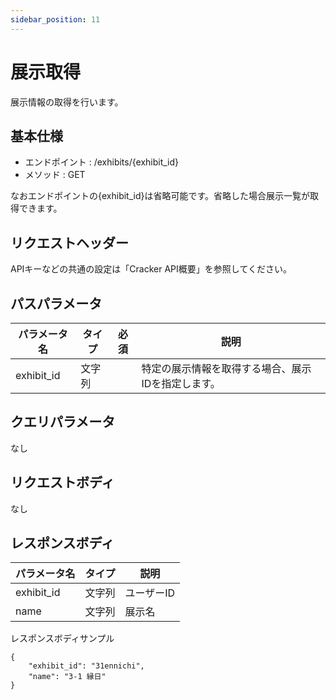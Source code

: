 ```yaml
---
sidebar_position: 11
---
```


# 展示取得
展示情報の取得を行います。

## 基本仕様
- エンドポイント : /exhibits/{exhibit_id}
- メソッド : GET

なおエンドポイントの{exhibit_id}は省略可能です。省略した場合展示一覧が取得できます。

## リクエストヘッダー
APIキーなどの共通の設定は「Cracker API概要」を参照してください。

## パスパラメータ

|パラメータ名|タイプ|必須|説明|
|----|----|----|----|
|exhibit_id|文字列||特定の展示情報を取得する場合、展示IDを指定します。|

## クエリパラメータ
なし

## リクエストボディ
なし

## レスポンスボディ

|パラメータ名|タイプ|説明|
|----|----|----|
|exhibit_id|文字列|ユーザーID|
|name|文字列|展示名|

レスポンスボディサンプル
```
{
    "exhibit_id": "31ennichi",
    "name": "3-1 縁日"
}
```
